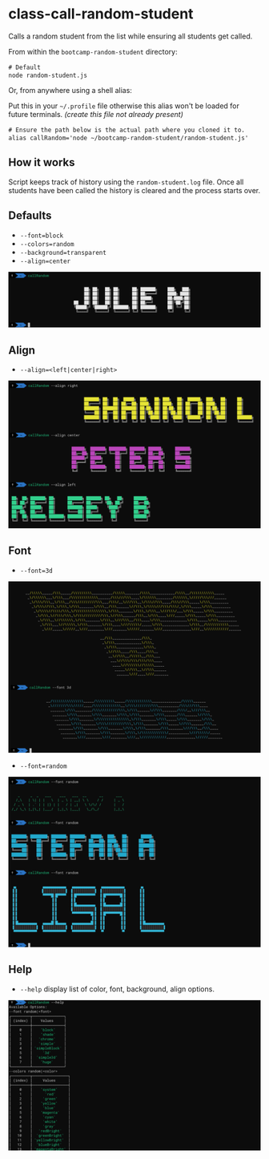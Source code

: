# class-call-random-student
Calls a random student from the list while ensuring all students get called.

From within the `bootcamp-random-student` directory:

```shell
# Default
node random-student.js
```

Or, from anywhere using a shell alias:

Put this in your `~/.profile` file otherwise this alias won't be loaded for future terminals. _(create this file not already present)_

```shell
# Ensure the path below is the actual path where you cloned it to.
alias callRandom='node ~/bootcamp-random-student/random-student.js'
```

## How it works

Script keeps track of history using the `random-student.log` file.
Once all students have been called the history is cleared and the process starts over.


## Defaults

- `--font=block`
- `--colors=random`
- `--background=transparent`
- `--align=center`

<img src="ss.png" />

## Align

- `--align=<left|center|right>`

<img src="ss-align.png" />

## Font

- `--font=3d`

<img src="ss-font.png" />

- `--font=random`

<img src="ss-font-random.png" />

## Help

- `--help` display list of color, font, background, align options.

<img src="ss-help.png" />
